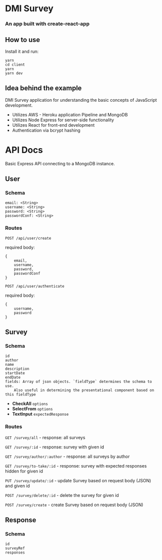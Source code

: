 # DMI Survey
### An app built with create-react-app

## How to use
Install it and run:

```
yarn
cd client
yarn
yarn dev
```

## Idea behind the example
DMI Survey application for understanding the basic concepts of JavaScript development.
* Utilizes AWS - Heroku application Pipeline and MongoDB
* Utilizes Node Express for server-side functionality
* Utilizes React for front-end development
* Authentication via bcrypt hashing

# API Docs
Basic Express API connecting to a MongoDB instance.

## User
### Schema
```
email: <String>
username: <String>
password: <String>
passwordConf: <String>
```

### Routes
`POST /api/user/create`

required body:
```
{
    email,
    username,
    password,
    passwordConf
}
```
`POST /api/user/authenticate`

required body:
```
{
    username,
    password
}
```

## Survey
### Schema
```
id
author
name
description
startDate
endDate
fields: Array of json objects. `fieldType` determines the schema to use.
    Also useful in determining the presentational component based on this fieldType
```

* __CheckAll__
```options```
* __SelectFrom__
```options```
* __TextInput__
```expectedResponse```

### Routes
`GET /survey/all` - response: all surveys

`GET /survey/:id` - response: survey with given id

`GET /survey/author/:author` - response: all surveys by author

`GET /survey/to-take/:id` - response: survey with expected responses hidden for given id

`PUT /survey/update/:id` - update Survey based on request body (JSON) and given id

`POST /survey/delete/:id` - delete the survey for given id

`POST /survey/create` - create Survey based on request body (JSON)

## Response
### Schema
```
id
surveyRef
responses
```